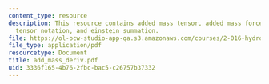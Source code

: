```yaml
---
content_type: resource
description: This resource contains added mass tensor, added mass forces and moments,
  tensor notation, and einstein summation.
file: https://ol-ocw-studio-app-qa.s3.amazonaws.com/courses/2-016-hydrodynamics-13-012-fall-2005/3336f1654b762fbcbac5c26757b37332_add_mass_deriv.pdf
file_type: application/pdf
resourcetype: Document
title: add_mass_deriv.pdf
uid: 3336f165-4b76-2fbc-bac5-c26757b37332
---
```

